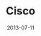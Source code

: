 ---
date: 2013-07-11
title: Cisco
categories: anniversary
logo: cisco.png
www: http://www.cisco.com 
---